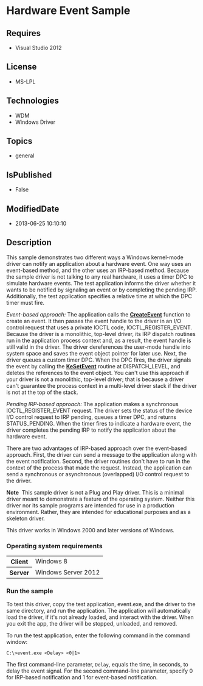 # Hardware Event Sample
## Requires
* Visual Studio 2012
## License
* MS-LPL
## Technologies
* WDM
* Windows Driver
## Topics
* general
## IsPublished
* False
## ModifiedDate
* 2013-06-25 10:10:10
## Description

<div id="mainSection">
<p>This sample demonstrates two different ways a Windows kernel-mode driver can notify an application about a hardware event. One way uses an event-based method, and the other uses an IRP-based method. Because the sample driver is not talking to any real hardware,
 it uses a timer DPC to simulate hardware events. The test application informs the driver whether it wants to be notified by signaling an event or by completing the pending IRP. Additionally, the test application specifies a relative time at which the DPC timer
 must fire. </p>
<p><i>Event-based approach:</i> The application calls the <a href="http://msdn.microsoft.com/en-us/library/windows/hardware/ms682396">
<b>CreateEvent</b></a> function to create an event. It then passes the event handle to the driver in an I/O control request that uses a private IOCTL code, IOCTL_REGISTER_EVENT. Because the driver is a monolithic, top-level driver, its IRP dispatch routines
 run in the application process context and, as a result, the event handle is still valid in the driver. The driver dereferences the user-mode handle into system space and saves the event object pointer for later use. Next, the driver queues a custom timer
 DPC. When the DPC fires, the driver signals the event by calling the <a href="http://msdn.microsoft.com/en-us/library/windows/hardware/ff553253">
<b>KeSetEvent</b></a> routine at DISPATCH_LEVEL, and deletes the references to the event object. You can't use this approach if your driver is not a monolithic, top-level driver; that is because a driver can't guarantee the process context in a multi-level
 driver stack if the driver is not at the top of the stack.</p>
<p><i>Pending IRP-based approach:</i> The application makes a synchronous IOCTL_REGISTER_EVENT request. The driver sets the status of the device I/O control request to IRP pending, queues a timer DPC, and returns STATUS_PENDING. When the timer fires to indicate
 a hardware event, the driver completes the pending IRP to notify the application about the hardware event.</p>
<p>There are two advantages of IRP-based approach over the event-based approach. First, the driver can send a message to the application along with the event notification. Second, the driver routines don't have to run in the context of the process that made
 the request. Instead, the application can send a synchronous or asynchronous (overlapped) I/O control request to the driver.</p>
<p class="note"><b>Note</b>&nbsp;&nbsp;This sample driver is not a Plug and Play driver. This is a minimal driver meant to demonstrate a feature of the operating system. Neither this driver nor its sample programs are intended for use in a production environment. Rather,
 they are intended for educational purposes and as a skeleton driver.</p>
<p>This driver works in Windows 2000 and later versions of Windows.</p>
<h3>Operating system requirements</h3>
<table>
<tbody>
<tr>
<th>Client</th>
<td><dt>Windows&nbsp;8 </dt></td>
</tr>
<tr>
<th>Server</th>
<td><dt>Windows Server&nbsp;2012 </dt></td>
</tr>
</tbody>
</table>
<h3>Run the sample</h3>
<p>To test this driver, copy the test application, event.exe, and the driver to the same directory, and run the application. The application will automatically load the driver, if it's not already loaded, and interact with the driver. When you exit the app,
 the driver will be stopped, unloaded, and removed.</p>
<p>To run the test application, enter the following command in the command window:</p>
<p><code>C:\&gt;event.exe &lt;Delay&gt; &lt;0|1&gt;</code> </p>
<p>The first command-line parameter, <code>Delay</code>, equals the time, in seconds, to delay the event signal. For the second command-line parameter, specify 0 for IRP-based notification and 1 for event-based notification.</p>
</div>
